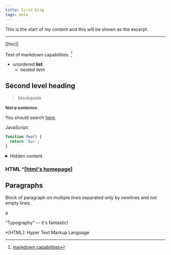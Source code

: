 ```yaml
---
title: First blog
tags: meta
---
```


This is the start of my content and this will be shown as the excerpt.

---

[[toc]]

Test of markdown capabilities. [^markdown-capabilities]

- unordered **list**
  * nested _item_

## Second level heading

> blockquote

~~Not a sentence~~

You should search [here](https://duckduckgo.com).

JavaScript:
```js
function foo() {
  return `bar`;
}
```

<details>
<summary>Hidden content</summary>
You found it!
</details>

### HTML ^[[html's homepage](https://www.w3.org/html/)]

## Paragraphs

Block of paragraph
on multiple lines
separated only by newlines
and not empty lines.

<div id="a">a</div>

"Typography" -- it's fantastic!




*[HTML]: Hyper Text Markup Language

[^markdown-capabilities]: [markdown capabilities](https://github.com/markdown-it/markdown-it#syntax-extensions)




<script>
document.getElementById('a').textContent = 'Changed by JavaScript'
</script>